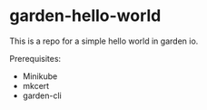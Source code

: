 # garden-hello-world

This is a repo for a simple hello world in garden io.

Prerequisites:
- Minikube
- mkcert
- garden-cli

